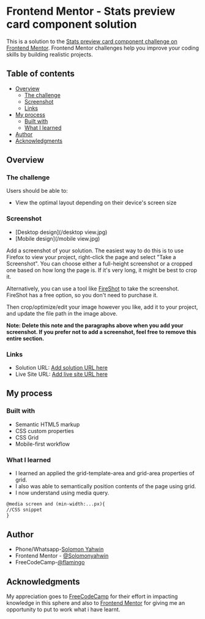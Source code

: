 # Frontend Mentor - Stats preview card component solution

This is a solution to the [Stats preview card component challenge on Frontend Mentor](https://www.frontendmentor.io/challenges/stats-preview-card-component-8JqbgoU62). Frontend Mentor challenges help you improve your coding skills by building realistic projects. 

## Table of contents

- [Overview](#overview)
  - [The challenge](#the-challenge)
  - [Screenshot](#screenshot)
  - [Links](#links)
- [My process](#my-process)
  - [Built with](#built-with)
  - [What I learned](#what-i-learned)
- [Author](#author)
- [Acknowledgments](#acknowledgments)


## Overview

### The challenge

Users should be able to:

- View the optimal layout depending on their device's screen size

### Screenshot

- [Desktop design](/desktop view.jpg)
- [Mobile design](/mobile view.jpg)

Add a screenshot of your solution. The easiest way to do this is to use Firefox to view your project, right-click the page and select "Take a Screenshot". You can choose either a full-height screenshot or a cropped one based on how long the page is. If it's very long, it might be best to crop it.

Alternatively, you can use a tool like [FireShot](https://getfireshot.com/) to take the screenshot. FireShot has a free option, so you don't need to purchase it. 

Then crop/optimize/edit your image however you like, add it to your project, and update the file path in the image above.

**Note: Delete this note and the paragraphs above when you add your screenshot. If you prefer not to add a screenshot, feel free to remove this entire section.**

### Links

- Solution URL: [Add solution URL here](https://your-solution-url.com)
- Live Site URL: [Add live site URL here](https://your-live-site-url.com)

## My process

### Built with

- Semantic HTML5 markup
- CSS custom properties
- CSS Grid
- Mobile-first workflow


### What I learned

- I learned an applied the grid-template-area and grid-area properties of grid.
- I also was able to semantically position contents of the page using grid.
- I now understand using media query.
```html
@media screen and (min-width:...px){
//CSS snippet
}
```

## Author
- Phone/Whatsapp-[Solomon Yahwin](https://wa.me/23409071250750?text=Hello,%20I%20checkedout%20your%20project)
- Frontend Mentor - [@Solomonyahwin](https://www.frontendmentor.io/profile/Auto-Yahwin)
- FreeCodeCamp-[@flamingo](https://www.freecodecamp.org/flamingo)


## Acknowledgments

My appreciation goes to [FreeCodeCamp](https://www.freecodecamp.org) for their effort in impacting knowledge in this sphere and also to [Frontend Mentor](https://www.frontendmentor.io/) for giving me an opportunity to put to work what i have learnt.
